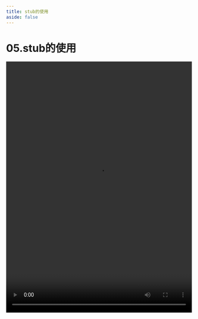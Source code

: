 ```yaml
---
title: stub的使用
aside: false
---
```


# 05.stub的使用

<video autoplay src="http://qn.chinavanes.com/nodejs/module-29/05.stub的使用.mp4" controls controlsList="nodownload" width="100%" height="680"/>

